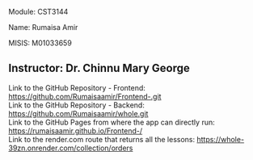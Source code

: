 Module: CST3144

Name: Rumaisa Amir

MISIS: M01033659

Instructor: Dr. Chinnu Mary George
------------------------------------------------------------------------------------------------------------------

Link to the GitHub Repository - Frontend:  https://github.com/Rumaisaamir/Frontend-.git                                                                                 
Link to the GitHub Repository - Backend:  https://github.com/Rumaisaamir/whole.git                                                          
Link to the GitHub Pages from where the app can directly run: https://rumaisaamir.github.io/Frontend-/                                             
Link to the render.com route that returns all the lessons: https://whole-39zn.onrender.com/collection/orders                                       
